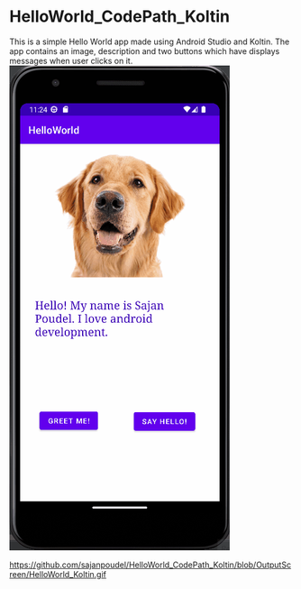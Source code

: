 # HelloWorld_CodePath_Koltin
This is a simple Hello World app made using Android Studio and Koltin.
 The app contains an image, description and two buttons which have displays messages when user clicks on it.
 ![image description](https://github.com/sajanpoudel/HelloWorld_CodePath_Koltin/blob/OutputScreen/HelloWorld_Koltin.gif)

 https://github.com/sajanpoudel/HelloWorld_CodePath_Koltin/blob/OutputScreen/HelloWorld_Koltin.gif
 
